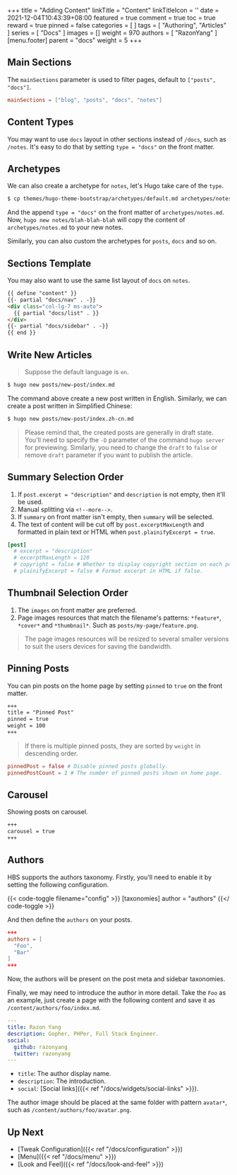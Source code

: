 +++
title = "Adding Content"
linkTitle = "Content"
linkTitleIcon = '<i class="fas fa-newspaper fa-fw"></i>'
date = 2021-12-04T10:43:39+08:00
featured = true
comment = true
toc = true
reward = true
pinned = false
categories = [
]
tags = [
  "Authoring",
  "Articles"
]
series = [
  "Docs"
]
images = []
weight = 970
authors = [
  "RazonYang"
]
[menu.footer]
  parent = "docs"
  weight = 5
+++

## Main Sections

The `mainSections` parameter is used to filter pages, default to `["posts", "docs"]`.

```toml {title="config/_default/params.toml"}
mainSections = ["blog", "posts", "docs", "notes"]
```

## Content Types

You may want to use `docs` layout in other sections instead of `/docs`, such as `/notes`.
It's easy to do that by setting `type = "docs"` on the front matter. 

## Archetypes

We can also create a archetype for `notes`, let's Hugo take care of the `type`.

```bash
$ cp themes/hugo-theme-bootstrap/archetypes/default.md archetypes/notes.md
```

And the append `type = "docs"` on the front matter of `archetypes/notes.md`. Now, `hugo new notes/blah-blah-blah` will copy the content of `archetypes/notes.md` to your new notes.

Similarly, you can also custom the archetypes for `posts`, `docs` and so on.

## Sections Template

You may also want to use the same list layout of `docs` on `notes`.

```html {title="layouts/notes/list.html"}
{{ define "content" }}
{{- partial "docs/nav" . -}}
<div class="col-lg-7 ms-auto">
  {{ partial "docs/list" . }}
</div>
{{- partial "docs/sidebar" . -}}
{{ end }}
```

## Write New Articles

> Suppose the default language is `en`.

```bash
$ hugo new posts/new-post/index.md
```

The command above create a new post written in English. Similarly, we can create a post written in Simplified Chinese:

```bash
$ hugo new posts/new-post/index.zh-cn.md
```

> Please remind that, the created posts are generally in draft state. You'll need to specify the `-D` parameter of the command `hugo server` for previewing.
> Similarly, you need to change the `draft` to `false` or remove `draft` parameter if you want to publish the article.

## Summary Selection Order

1. If `post.excerpt = "description"` and `description` is not empty, then it'll be used.
1. Manual splitting via <code>&lt;!--more--&gt;</code>.
1. If `summary` on front matter isn't empty, then `summary` will be selected.
1. The text of content will be cut off by `post.excerptMaxLength` and formatted in plain text or HTML when `post.plainifyExcerpt = true`.

```toml {title="config/_default/params.toml"}
[post]
  # excerpt = "description"
  # excerptMaxLength = 120
  # copyright = false # Whether to display copyright section on each post.
  # plainifyExcerpt = false # Format excerpt in HTML if false.
```

## Thumbnail Selection Order

1. The `images` on front matter are preferred.
1. Page images resources that match the filename's patterns: `*feature*`, `*cover*` and `*thumbnail*`. Such as `posts/my-page/feature.png`.

> The page images resources will be resized to several smaller versions to suit the users devices for saving the bandwidth.

## Pinning Posts

You can pin posts on the home page by setting `pinned` to `true` on the front matter.

```markdown
+++
title = "Pinned Post"
pinned = true
weight = 100
+++
```

> If there is multiple pinned posts, they are sorted by `weight` in descending order.

```toml {title="config/_default/params.toml"}
pinnedPost = false # Disable pinned posts globally.
pinnedPostCount = 2 # The number of pinned posts shown on home page.
```

## Carousel

Showing posts on carousel.

```markdown
+++
carousel = true
+++
```

## Authors

HBS supports the authors taxonomy. Firstly, you'll need to enable it by setting the following configuration.

{{< code-toggle filename="config" >}}
[taxonomies]
  author = "authors"
{{</ code-toggle >}}

And then define the `authors` on your posts.

```toml
+++
authors = [
  "Foo",
  "Bar"
]
+++
```

Now, the authors will be present on the post meta and sidebar taxonomies.

Finally, we may need to introduce the author in more detail. Take the `Foo` as an example, just create a page with the following content and save it as `/content/authors/foo/index.md`.

```yaml
---
title: Razon Yang
description: Gopher, PHPer, Full Stack Engineer.
social:
  github: razonyang
  twitter: razonyang
---
```

- `title`: The author display name.
- `description`: The introduction.
- `social`: [Social links]({{< ref "/docs/widgets/social-links" >}}).

The author image should be placed at the same folder with pattern `avatar*`, such as `/content/authors/foo/avatar.png`.

## Up Next

- [Tweak Configuration]({{< ref "/docs/configuration" >}})
- [Menu]({{< ref "/docs/menu" >}})
- [Look and Feel]({{< ref "/docs/look-and-feel" >}})
